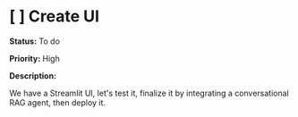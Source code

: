 # [ ] Create UI

**Status:** To do

**Priority:** High

**Description:**

We have a Streamlit UI, let's test it, finalize it by integrating a conversational RAG agent, then deploy it.
